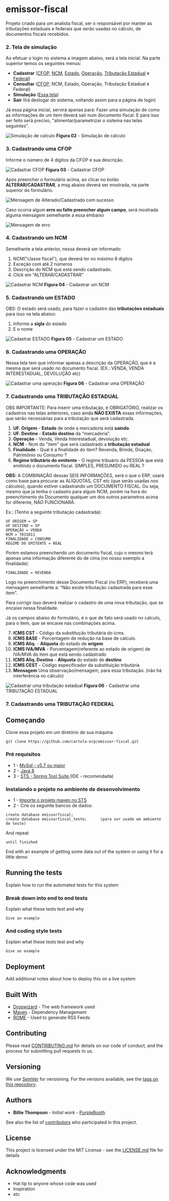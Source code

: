 # emissor-fiscal

Projeto criado para um analista fiscal, ser o responsável por manter as tributações estaduais e federais que serão usadas no cálculo, 
de documentos fiscais recebidos. 

### 2. Tela de simulação

Ao efetuar o login no sistema a imagem abaixo, será a tela inicial. Na parte superior temos os seguintes menus:
* **Cadastrar** ([CFOP](https://github.com/cartola-erp/emissor-fiscal/#3-cadastrando-uma-cfop), 
[NCM](https://github.com/cartola-erp/emissor-fiscal/#4-cadastrando-um-ncm), 
[Estado](https://github.com/cartola-erp/emissor-fiscal/#5-cadastrando-um-estado), 
[Operação](https://github.com/cartola-erp/emissor-fiscal/#6-cadastrando-uma-opera%C3%A7%C3%A3o), 
[Tributação Estadual]() e 
[Federal]())
* **Consultar** ([CFOP](), NCM, Estado, Operação, Tributação Estadual e Federal)
* **Simulação** ([Essa tela](https://github.com/cartola-erp/emissor-fiscal/#2-tela-de-simula%C3%A7%C3%A3o))
* **Sair** (Irá deslogar do sistema, voltando assim para a página de login)

Já essa página inicial, servirá apenas para: Fazer uma simulação de como as informações de um item deverá sair num documento fiscal. E para isso ser feito será preciso, "alimentar/parametrizar o sistema nas telas seguintes".

![Simulação de calculo](https://github.com/cartola-erp/emissor-fiscal/blob/master/doc/Telas%20do%20Sistema/02%20-%20Simula%C3%A7%C3%A3o.png)
**Figura 02** - Simulação de cálculo 

### 3. Cadastrando uma CFOP

Informe o número de 4 dígitos da CFOP e sua descrição. 

![Cadastrar CFOP](https://github.com/cartola-erp/emissor-fiscal/blob/master/doc/Telas%20do%20Sistema/03%20-%20Cadastrar%20CFOP.png)
**Figura 03** - Cadastrar CFOP 

Após preencher o formulário acima, ao clicar no botão **ALTERAR/CADASTRAR**, a msg abaixo deverá ser mostrada, na parte superior do formulário.

![Mensagem de Alterado/Cadastrado com sucesso](https://github.com/cartola-erp/emissor-fiscal/blob/master/doc/Telas%20do%20Sistema/12%20-%20Mensagem%20Alterado-Cadastrado%20Sucesso.png?raw=true)

Caso ocorra algum **erro ou falte preencher algum campo**, será mostrada alguma mensagem semelhante a essa embaixo

![Mensagem de erro](https://github.com/cartola-erp/emissor-fiscal/blob/master/doc/Telas%20do%20Sistema/13%20-%20Mensagem%20Erro.png?raw=true)

### 4. Cadastrando um NCM

Semelhante a tela anterior, nessa deverá ser informado:

1. NCM("classe fiscal"), que deverá ter no máximo 8 digítos
2. Exceção com até 2 números 
3. Descrição do NCM que está sendo cadastrado.
4. Click em "ALTERAR/CADASTRAR"

![Cadastrar NCM](https://github.com/cartola-erp/emissor-fiscal/blob/master/doc/Telas%20do%20Sistema/04%20-%20Cadastrar%20NCM.png?raw=true)
**Figura 04** - Cadastrar um NCM 

### 5. Cadastrando um ESTADO

OBS: O estado será usado, para fazer o cadastro das **tributações estaduais** para isso na tela abaixo:

1. Informe a **sigla** do estado
2. E o nome

![Cadastrar ESTADO](https://github.com/cartola-erp/emissor-fiscal/blob/master/doc/Telas%20do%20Sistema/05%20-%20Cadastrar%20Estado.png
)
**Figura 05** - Cadastrar um ESTADO 

### 6. Cadastrando uma OPERAÇÃO

Nessa tela tem que informar apenas a descrição da OPERAÇÃO, que é a mesma que será usado no documento fiscal. (EX.: VENDA, VENDA INTERESTADUAL, DEVOLUÇÃO etc)

![Cadastrar uma operação](https://github.com/cartola-erp/emissor-fiscal/blob/master/doc/Telas%20do%20Sistema/06%20-%20Cadastrar%20Opera%C3%A7%C3%A3o.png?raw=true)
**Figura 06** - Cadastrar uma OPERAÇÃO 

### 7. Cadastrando uma TRIBUTAÇÃO ESTADUAL
OBS IMPORTANTE: Para inserir uma tributação, é OBRIGATÓRIO, realizar os cadastros nas telas anteriores, caso ainda **NÃO EXISTA** essas informações, que serão necessárias para a tributação que será cadastrada.

1. **UF. Origem** - **Estado** de onde a mercadoria está **saindo**.
2. **UF. Destino** - **Estado destino** da "mercadoria".
3. **Operação** - Venda, Venda Interestadual, devolução etc.
4. **NCM** - Ncm do "item" que será cadastrado a **tributação estadual**
5. **Finalidade** - Qual é a finalidade do item? Revenda, Brinde, Doação, Patrimônio ou Consumo ?
6. **Regime tributário do emitente** - O regime tribuário da PESSOA que está emitindo o documento fiscal. SIMPLES, PRESUMIDO ou REAL ?

**OBS:** A COMBINAÇÃO dessas SEIS INFORMAÇÕES, será o que o ERP, usará como base para procurar as ALÍQUOTAS, CST etc (que serão usadas nos cálculos), quando estiver cadastrando um DOCUMENTO FISCAL. Ou seja, mesmo que ja tenha o cadastro para algum NCM, porém na hora do preenchimento do Documento qualquer um dos outros parametros acima for diferente, NÃO FUNCIONARÁ.

Ex.: (Tenho a seguinte tributação cadastrada):
```
UF ORIGEM = SP
UF DESTINO = SP
OPERAÇÃO = VENDA
NCM = 7031011
FINALIDADE = CONSUMO
REGIME DO EMITENTE = REAL
```
Porém estamos preenchendo um documento fiscal, cujo o mesmo terá apenas uma informação diferente do de cima (no nosso exemplo a finalidade):

```
FINALIDADE = REVENDA
```
Logo no preenchimento desse Documento Fiscal (no ERP), receberá uma mensagem semelhante a: "Não existe tributação cadastrada para esse item".

Para corrigir isso deverá realizar o cadastro de uma nova tributação, que se encaixe nessa finalidade.

Já os campos abaixo do formulário, é o que de fato será usado no calculo, para o item, que se encaixe nas combinações acima.

7. **ICMS CST** - Código da substitução tributária do icms.
8. **ICMS BASE** - Porcentagem de redução na base de calculo.
9. **ICMS Aliq.** - **Alíquota** do estado de **origem**
10. **ICMS IVA/MVA** - Porcentagem(referente ao estado de origem) de IVA/MVA do item que está sendo cadastrado
11. **ICMS Aliq. Destino** - **Alíquota** do estado de **destino**
12. **ICMS CEST** - Código especificador da substituição tributária
13. **Mensagem** Uma observação/mensagem, para essa tributação. (não há interferência no cálculo)

![Cadastrar uma tributação estadual](https://github.com/cartola-erp/emissor-fiscal/blob/master/doc/Telas%20do%20Sistema/07%20-%20Cadastrar%20Tributacao%20Estadual%20-%20(ICMS).png?raw=true)
**Figura 06** - Cadastrar uma TRIBUTAÇÃO ESTADUAL 

### 7. Cadastrando uma TRIBUTAÇÃO FEDERAL


## Começando

Clone esse projeto em um diretório de sua máquina

```
git clone https://github.com/cartola-erp/emissor-fiscal.git
```

### Pré requisitos


* 1 - [MySql - v5.7 ou maior](https://www.youtube.com/watch?v=WuBcTJnIuzo)
* 2 - [Java 8](https://www.youtube.com/watch?v=rzto4yY3pVw)
* 3 - [STS - Spring Tool Suite ](https://spring.io/tools#suite-three) (IDE - recomendada)

### Instalando o projeto no ambiente de desenvolvimento

* 1 - [Importe o projeto maven no STS](https://www.lagomframework.com/documentation/1.6.x/java/EclipseMavenInt.html)
* 2 - Crie os seguinte bancos de dados:

```
create database emissorfiscal;
create database emissorfiscal_teste;      (para ser usado em ambiente de teste)
```

And repeat

```
until finished
```

End with an example of getting some data out of the system or using it for a little demo

## Running the tests

Explain how to run the automated tests for this system

### Break down into end to end tests

Explain what these tests test and why

```
Give an example
```

### And coding style tests

Explain what these tests test and why

```
Give an example
```

## Deployment

Add additional notes about how to deploy this on a live system

## Built With

* [Dropwizard](http://www.dropwizard.io/1.0.2/docs/) - The web framework used
* [Maven](https://maven.apache.org/) - Dependency Management
* [ROME](https://rometools.github.io/rome/) - Used to generate RSS Feeds

## Contributing

Please read [CONTRIBUTING.md](https://gist.github.com/PurpleBooth/b24679402957c63ec426) for details on our code of conduct, and the process for submitting pull requests to us.

## Versioning

We use [SemVer](http://semver.org/) for versioning. For the versions available, see the [tags on this repository](https://github.com/your/project/tags). 

## Authors

* **Billie Thompson** - *Initial work* - [PurpleBooth](https://github.com/PurpleBooth)

See also the list of [contributors](https://github.com/your/project/contributors) who participated in this project.

## License

This project is licensed under the MIT License - see the [LICENSE.md](LICENSE.md) file for details

## Acknowledgments

* Hat tip to anyone whose code was used
* Inspiration
* etc
